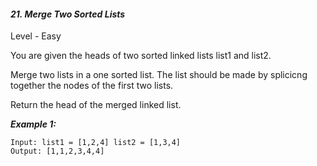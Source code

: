#### ***21. Merge Two Sorted Lists***

Level - Easy

You are given the heads of two sorted linked lists list1 and list2.

Merge two lists in a one sorted list. The list should be made by splicicng together the nodes of the first two lists.

Return the head of the merged linked list.

***Example 1:***
```
Input: list1 = [1,2,4] list2 = [1,3,4]
Output: [1,1,2,3,4,4]
```
